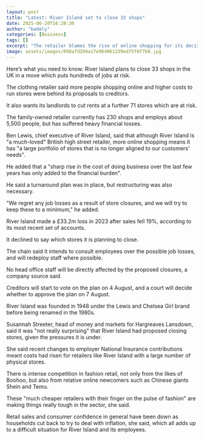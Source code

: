 ```yaml
---
layout: post
title: "Latest: River Island set to close 33 shops"
date: 2025-06-20T16:28:30
author: "badely"
categories: [Business]
tags: []
excerpt: "The retailer blames the rise of online shopping for its decision, which risks hundreds of jobs."
image: assets/images/098afd204a17e9640612d9ed75f6f7b0.jpg
---
```


Here’s what you need to know: River Island plans to close 33 shops in the UK in a move which puts hundreds of jobs at risk.

The clothing retailer said more people shopping online and higher costs to run stores were behind its proposals to creditors.

It also wants its landlords to cut rents at a further 71 stores which are at risk.

The family-owned retailer currently has 230 shops and employs about 5,500 people, but has suffered heavy financial losses.

Ben Lewis, chief executive of River Island, said that although River Island is "a much-loved" British high street retailer, more online shopping means it has "a large portfolio of stores that is no longer aligned to our customers' needs".

He added that a "sharp rise in the cost of doing business over the last few years has only added to the financial burden".

He said a turnaround plan was in place, but restructuring was also necessary.

"We regret any job losses as a result of store closures, and we will try to keep these to a minimum," he added.

River Island made a £33.2m loss in 2023 after sales fell 19%, according to its most recent set of accounts.

It declined to say which stores it is planning to close.

The chain said it intends to consult employees over the possible job losses, and will redeploy staff where possible.

No head office staff will be directly affected by the proposed closures, a company source said.

Creditors will start to vote on the plan on 4 August, and a court will decide whether to approve the plan on 7 August.

River Island was founded in 1948 under the Lewis and Chelsea Girl brand before being renamed in the 1980s.

Susannah Streeter, head of money and markets for Hargreaves Lansdown, said it was "not really surprising" that River Island had proposed closing stores, given the pressures it is under.

She said recent changes to employer National Insurance contributions meant costs had risen for retailers like River Island with a large number of physical stores.

There is intense competition in fashion retail, not only from the likes of Boohoo, but also from relative online newcomers such as Chinese giants Shein and Temu.

These "much cheaper retailers with their finger on the pulse of fashion" are making things really tough in the sector, she said.

Retail sales and consumer confidence in general have been down as households cut back to try to deal with inflation, she said, which all adds up to a difficult situation for River Island and its employees.

